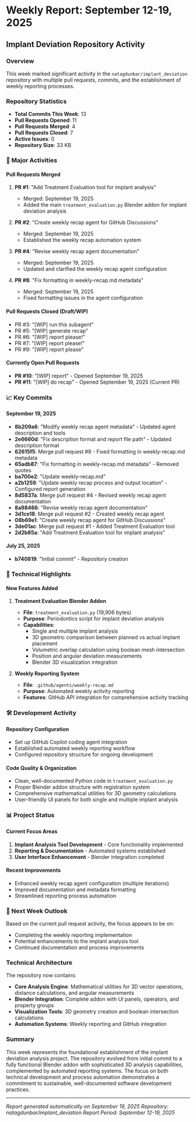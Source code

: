# Weekly Report: September 12-19, 2025
## Implant Deviation Repository Activity

### Overview
This week marked significant activity in the `natagdunbar/implant_deviation` repository with multiple pull requests, commits, and the establishment of weekly reporting processes.

### Repository Statistics
- **Total Commits This Week**: 13
- **Pull Requests Opened**: 11
- **Pull Requests Merged**: 4
- **Pull Requests Closed**: 7
- **Active Issues**: 0
- **Repository Size**: 33 KB

### 🚀 Major Activities

#### Pull Requests Merged
1. **PR #1**: "Add Treatment Evaluation tool for implant analysis" 
   - Merged: September 19, 2025
   - Added the main `treatment_evaluation.py` Blender addon for implant deviation analysis

2. **PR #2**: "Create weekly recap agent for GitHub Discussions"
   - Merged: September 19, 2025
   - Established the weekly recap automation system

3. **PR #4**: "Revise weekly recap agent documentation"
   - Merged: September 19, 2025
   - Updated and clarified the weekly recap agent configuration

4. **PR #8**: "Fix formatting in weekly-recap.md metadata"
   - Merged: September 19, 2025
   - Fixed formatting issues in the agent configuration

#### Pull Requests Closed (Draft/WIP)
- PR #3: "[WIP] run this subagent"
- PR #5: "[WIP] generate recap" 
- PR #6: "[WIP] report please!"
- PR #7: "[WIP] report please!"
- PR #9: "[WIP] report please"

#### Currently Open Pull Requests
- **PR #10**: "[WIP] report" - Opened September 19, 2025
- **PR #11**: "[WIP] do recap" - Opened September 19, 2025 (Current PR)

### 📈 Key Commits

#### September 19, 2025
- **8b209a6**: "Modify weekly recap agent metadata" - Updated agent description and tools
- **2e6660d**: "Fix description format and report file path" - Updated description format
- **62615f5**: Merge pull request #8 - Fixed formatting in weekly-recap.md metadata
- **65adb87**: "Fix formatting in weekly-recap.md metadata" - Removed quotes
- **ba700e2**: "Update weekly-recap.md"
- **a2b1259**: "Update weekly recap process and output location" - Configured report generation
- **8d5837a**: Merge pull request #4 - Revised weekly recap agent documentation
- **8a98466**: "Revise weekly recap agent documentation"
- **3d1ce18**: Merge pull request #2 - Created weekly recap agent
- **08b69e1**: "Create weekly recap agent for GitHub Discussions"
- **3de01ac**: Merge pull request #1 - Added Treatment Evaluation tool
- **2d2b85a**: "Add Treatment Evaluation tool for implant analysis"

#### July 25, 2025
- **b740819**: "Initial commit" - Repository creation

### 🔬 Technical Highlights

#### New Features Added
1. **Treatment Evaluation Blender Addon**
   - **File**: `treatment_evaluation.py` (19,906 bytes)
   - **Purpose**: Periodontics script for implant deviation analysis
   - **Capabilities**:
     - Single and multiple implant analysis
     - 3D geometric comparison between planned vs actual implant placement
     - Volumetric overlap calculation using boolean mesh intersection
     - Position and angular deviation measurements
     - Blender 3D visualization integration

2. **Weekly Reporting System**
   - **File**: `.github/agents/weekly-recap.md`
   - **Purpose**: Automated weekly activity reporting
   - **Features**: GitHub API integration for comprehensive activity tracking

### 🛠️ Development Activity

#### Repository Configuration
- Set up GitHub Copilot coding agent integration
- Established automated weekly reporting workflow
- Configured repository structure for ongoing development

#### Code Quality & Organization
- Clean, well-documented Python code in `treatment_evaluation.py`
- Proper Blender addon structure with registration system
- Comprehensive mathematical utilities for 3D geometry calculations
- User-friendly UI panels for both single and multiple implant analysis

### 📊 Project Status

#### Current Focus Areas
1. **Implant Analysis Tool Development** - Core functionality implemented
2. **Reporting & Documentation** - Automated systems established  
3. **User Interface Enhancement** - Blender integration completed

#### Recent Improvements
- Enhanced weekly recap agent configuration (multiple iterations)
- Improved documentation and metadata formatting
- Streamlined reporting process automation

### 🎯 Next Week Outlook

Based on the current pull request activity, the focus appears to be on:
- Completing the weekly reporting implementation
- Potential enhancements to the implant analysis tool
- Continued documentation and process improvements

### Technical Architecture

The repository now contains:
- **Core Analysis Engine**: Mathematical utilities for 3D vector operations, distance calculations, and angular measurements
- **Blender Integration**: Complete addon with UI panels, operators, and property groups
- **Visualization Tools**: 3D geometry creation and boolean intersection calculations
- **Automation Systems**: Weekly reporting and GitHub integration

### Summary

This week represents the foundational establishment of the implant deviation analysis project. The repository evolved from initial commit to a fully functional Blender addon with sophisticated 3D analysis capabilities, complemented by automated reporting systems. The focus on both technical development and process automation demonstrates a commitment to sustainable, well-documented software development practices.

---
*Report generated automatically on September 19, 2025*
*Repository: natagdunbar/implant_deviation*
*Report Period: September 12-19, 2025*